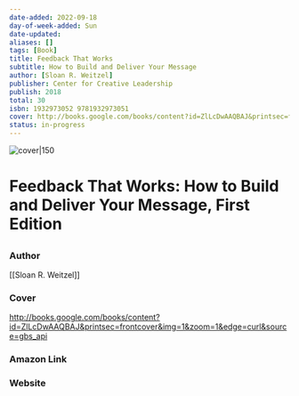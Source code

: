 ```yaml
---
date-added: 2022-09-18
day-of-week-added: Sun
date-updated: 
aliases: []
tags: [Book]
title: Feedback That Works
subtitle: How to Build and Deliver Your Message
author: [Sloan R. Weitzel]
publisher: Center for Creative Leadership
publish: 2018
total: 30
isbn: 1932973052 9781932973051
cover: http://books.google.com/books/content?id=ZlLcDwAAQBAJ&printsec=frontcover&img=1&zoom=1&edge=curl&source=gbs_api
status: in-progress
---
```


![cover|150](http://books.google.com/books/content?id=ZlLcDwAAQBAJ&printsec=frontcover&img=1&zoom=1&edge=curl&source=gbs_api)
# Feedback That Works: How to Build and Deliver Your Message, First Edition
## 

### Author
[[Sloan R. Weitzel]]

### Cover
http://books.google.com/books/content?id=ZlLcDwAAQBAJ&printsec=frontcover&img=1&zoom=1&edge=curl&source=gbs_api

### Amazon Link


### Website